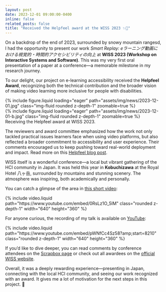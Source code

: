 ```yaml
---
layout: post
date: 2023-12-01 09:00:00-0400
inline: false
related_posts: false
title: "Received the Helpfeel award at the WISS 2023 ✨🎊"
---
```


On a backdrop of the end of 2023, surrounded by snowy mountain rangesd, I had the opportunity to present our work _Smart Replay: eラーニング動画における視覚的・時間的アクセシビリティの向上_ at **WISS 2023 (Workshop on Interactive Systems and Software)**. This was my very first oral presentation of a paper at a conference—a memorable milestone in my research journey.

To our delight, our project on e-learning accessibility received the **Helpfeel Award**, recognizing both the technical contribution and the broader vision of making video learning more inclusive for people with disabilities.

<div class="row justify-content-center">
    <div class="col-md-10">
        <div class="row mt-3">
            <div class="col-sm mt-3 mt-md-0">
                {% include figure.liquid loading="eager" path="assets/img/news/2023-12-01.jpg" class="img-fluid rounded z-depth-1" zoomable=true %}
            </div>
            <div class="col-sm mt-3 mt-md-0">
                {% include figure.liquid loading="eager" path="assets/img/news/2023-12-01-b.jpg" class="img-fluid rounded z-depth-1" zoomable=true %}
            </div>
        </div>
        <div class="caption">
            Receiving the Helpfeel award at WISS 2023.
        </div>
    </div>
</div>

The reviewers and award committee emphasized how the work not only tackled practical issues learners face when using video platforms, but also reflected a broader commitment to accessibility and user experience. Their comments encouraged us to keep pushing toward real-world deployment and impact. Read more on this [Helpfeel blog post](https://blog.notainc.com/entry/2023/12/11/165959).

WISS itself is a wonderful conference—a local but vibrant gathering of the HCI community in Japan. It was held this year in **Kobuchizawa** at the Royal Hotel 八ヶ岳, surrounded by mountains and stunning scenery. The atmosphere was inspiring, both academically and personally.

You can catch a glimpse of the area in [this short video](https://www.youtube.com/watch?v=0RsLz1O_5lM):

<div class="row justify-content-center mt-3">
    <div>
        {% include video.liquid path="https://www.youtube.com/embed/0RsLz1O_5lM" class="rounded z-depth-1" width="640" height="360" %}
    </div>
</div>

For anyone curious, the recording of my talk is available on [YouTube](https://youtu.be/pWNfCc4Sz58?t=8210):

<div class="row justify-content-center mt-3">
    <div>
        {% include video.liquid path="https://www.youtube.com/embed/pWNfCc4Sz58?amp;start=8210" class="rounded z-depth-1" width="640" height="360" %}
    </div>
</div>

If you’d like to dive deeper, you can read comments by conference attendees on the [Scrapbox page](https://scrapbox.io/WISS2023/04_Smart_Replay:_e%E3%83%A9%E3%83%BC%E3%83%8B%E3%83%B3%E3%82%B0%E5%8B%95%E7%94%BB%E3%81%AB%E3%81%8A%E3%81%91%E3%82%8B%E8%A6%96%E8%A6%9A%E7%9A%84%E3%83%BB%E6%99%82%E9%96%93%E7%9A%84%E3%82%A2%E3%82%AF%E3%82%BB%E3%82%B7%E3%83%93%E3%83%AA%E3%83%86%E3%82%A3%E3%81%AE%E5%90%91%E4%B8%8A) or check out all awardees on the [official WISS website](https://www.wiss.org/WISS2023/award.html).

Overall, it was a deeply rewarding experience—presenting in Japan, connecting with the local HCI community, and seeing our work recognized with an award. It gives me a lot of motivation for the next steps in this project. 💪
